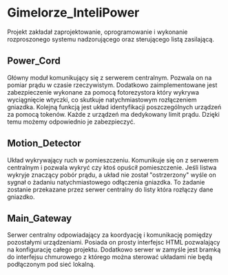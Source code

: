 # **Gimelorze_InteliPower**
Projekt zakładał zaprojektowanie, oprogramowanie i wykonanie rozproszonego systemu nadzorującego oraz sterującego listą zasilającą.

## Power_Cord
Główny moduł komunikujący się z serwerem centralnym. Pozwala on na pomiar prądu w czasie rzeczywistym. Dodatkowo zaimplementowane jest zabezpieczenie wykonane za pomocą fotorezystora który wykrywa wyciągnięcie wtyczki, co skutkuje natychmiastowym rozłączeniem gniazdka. Kolejną funkcją jest układ identyfikacji poszczególnych urządzeń za pomocą tokenów. Każde z urządzeń ma dedykowany limit prądu. Dzięki temu możemy odpowiednio je zabezpieczyć.

## Motion_Detector
Układ wykrywający ruch w pomieszczeniu. Komunikuje się on z serwerem centralnym i pozwala wykryć czy ktoś opuścił pomieszczenie. Jeśli listwa wykryje znaczący pobór prądu, a układ nie został "ostrzerzony" wyśle on sygnał o żadaniu natychmiastowego odłączenia gniazdka. To żadanie zostanie przekazane przez serwer centralny do listy która rozłączy dane gniazdko.

## Main_Gateway
Serwer centralny odpowiadający za koordyację i komunikację pomiędzy pozostałymi urządzeniami. Posiada on prosty interfejsc HTML pozwalający na konfigurację całego projektu. Dodatkowo serwer w zamyśle jest bramką do interfejsu chmurowego z którego można sterować układami nie będą podłączonym pod sieć lokalną. 
